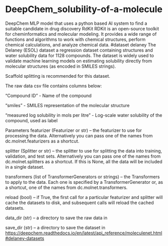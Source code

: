 # DeepChem_solubility-of-a-molecule

DeepChem
MLP model that uses a python based AI system to find a suitable candidate in drug discovery
RdKit
RDKit is an open-source toolkit for cheminformatics and molecular modeling. It provides a wide range of functions and algorithms to work with chemical structures, perform chemical calculations, and analyze chemical data.
#dataset delaney 
The Delaney (ESOL) dataset a regression dataset containing structures and water solubility data for 1128 compounds. The dataset is widely used to validate machine learning models on estimating solubility directly from molecular structures (as encoded in SMILES strings).

Scaffold splitting is recommended for this dataset.

The raw data csv file contains columns below:

“Compound ID” - Name of the compound

“smiles” - SMILES representation of the molecular structure

“measured log solubility in mols per litre” - Log-scale water solubility
of the compound, used as label

Parameters
featurizer (Featurizer or str) – the featurizer to use for processing the data. Alternatively you can pass one of the names from dc.molnet.featurizers as a shortcut.

splitter (Splitter or str) – the splitter to use for splitting the data into training, validation, and test sets. Alternatively you can pass one of the names from dc.molnet.splitters as a shortcut. If this is None, all the data will be included in a single dataset.

transformers (list of TransformerGenerators or strings) – the Transformers to apply to the data. Each one is specified by a TransformerGenerator or, as a shortcut, one of the names from dc.molnet.transformers.

reload (bool) – if True, the first call for a particular featurizer and splitter will cache the datasets to disk, and subsequent calls will reload the cached datasets.

data_dir (str) – a directory to save the raw data in

save_dir (str) – a directory to save the dataset in
https://deepchem.readthedocs.io/en/latest/api_reference/moleculenet.html#delaney-datasets
